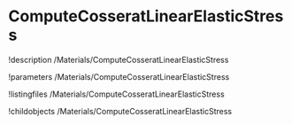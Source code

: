 <!-- MOOSE Documentation Stub: Remove this when content is added. -->

# ComputeCosseratLinearElasticStress
!description /Materials/ComputeCosseratLinearElasticStress

!parameters /Materials/ComputeCosseratLinearElasticStress

!listingfiles /Materials/ComputeCosseratLinearElasticStress

!childobjects /Materials/ComputeCosseratLinearElasticStress
